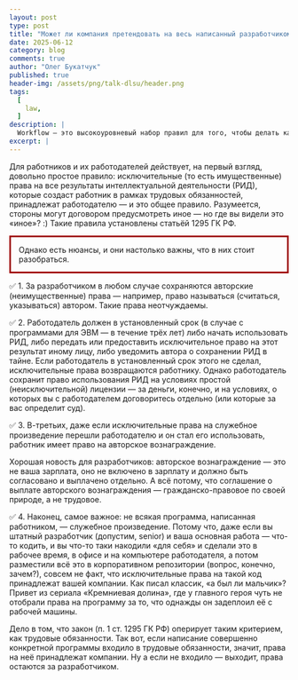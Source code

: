 ```yaml
---
layout: post
type: post
title: "Может ли компания претендовать на весь написанный разработчиком код?"
date: 2025-06-12
category: blog
comments: true
author: "Олег Букатчук"
published: true
header-img: /assets/png/talk-dlsu/header.png
tags:
  [
    law,
  ]
description: |
  Workflow – это высокоуровневый набор правил для того, чтобы делать какие-то действия при определенных условиях.
excerpt: |
---
```


Для работников и их работодателей действует, на первый взгляд, довольно простое правило: исключительные (то есть имущественные) права на все результаты интеллектуальной деятельности (РИД), которые создаст работник в рамках трудовых обязанностей, принадлежат работодателю — и это общее правило. Разумеется, стороны могут договором предусмотреть иное — но где вы видели это «иное»? :) Такие правила установлены статьёй 1295 ГК РФ.

<p style="border:3px; border-style:solid; border-color:#a00000; padding: 1em;">
Однако есть нюансы, и они настолько важны, что в них стоит разобраться.
</p>

✅ 1. За разработчиком в любом случае сохраняются авторские (неимущественные) права — например, право называться (считаться, указываться) автором. Такие права неотчуждаемы.

✅ 2. Работодатель должен в установленный срок (в случае с программами для ЭВМ — в течение трёх лет) либо начать использовать РИД, либо передать или предоставить исключительное право на этот результат иному лицу, либо уведомить автора о сохранении РИД в тайне. Если работодатель в установленный срок этого не сделал, исключительные права возвращаются работнику. Однако работодатель сохранит право использования РИД на условиях простой (неисключительной) лицензии — за деньги, конечно, и на условиях, о которых вы с работодателем договоритесь отдельно (или которые за вас определит суд).

✅ 3. В-третьих, даже если исключительные права на служебное произведение перешли работодателю и он стал его использовать, работник имеет право на авторское вознаграждение.

Хорошая новость для разработчиков: авторское вознаграждение — это не ваша зарплата, оно не включено в зарплату и должно быть согласовано и выплачено отдельно. А всё потому, что соглашение о выплате авторского вознаграждения — гражданско-правовое по своей природе, а не трудовое.

✅ 4. Наконец, самое важное: не всякая программа, написанная работником, — служебное произведение. Потому что, даже если вы штатный разработчик (допустим, senior) и ваша основная работа — что-то кодить, и вы что-то таки накодили «для себя» и сделали это в рабочее время, в офисе и на компьютере работодателя, а потом разместили всё это в корпоративном репозитории (вопрос, конечно, зачем?), совсем не факт, что исключительные права на такой код принадлежат вашей компании. Как писал классик, «а был ли мальчик»? Привет из сериала «Кремниевая долина», где у главного героя чуть не отобрали права на программу за то, что однажды он задеплоил её с рабочей машины.

Дело в том, что закон (п. 1 ст. 1295 ГК РФ) оперирует таким критерием, как трудовые обязанности. Так вот, если написание совершенно конкретной программы входило в трудовые обязанности, значит, права на неё принадлежат компании. Ну а если не входило — выходит, права остаются за разработчиком.
